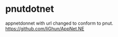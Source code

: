 # pnutdotnet

appnetdonnet with url changed to conform to pnut. 
https://github.com/liGhun/AppNet.NE
